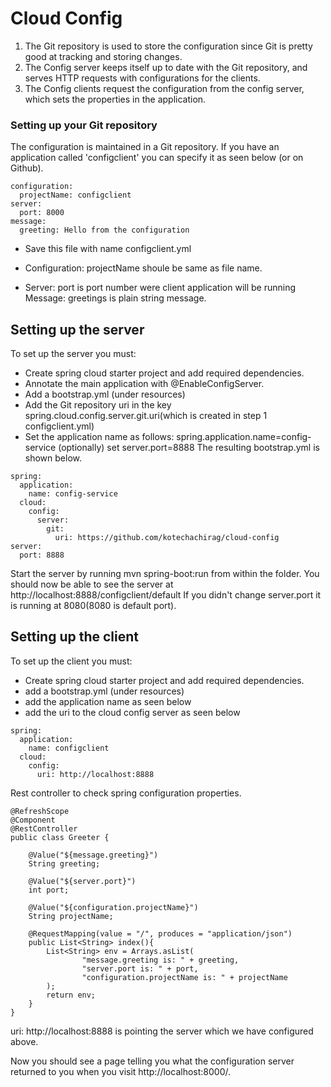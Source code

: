 # Cloud Config

1.	The Git repository is used to store the configuration since Git is pretty good at tracking and storing changes. 
2.	The Config server keeps itself up to date with the Git repository, and serves HTTP requests with configurations for the clients.
3.	The Config clients request the configuration from the config server, which sets the properties in the application.

### Setting up your Git repository

The configuration is maintained in a Git repository. If you have an application called 'configclient' you can specify it as seen below (or on Github). 

```
configuration:  
  projectName: configclient
server:  
  port: 8000
message:  
  greeting: Hello from the configuration
```
* Save this file with name configclient.yml

* Configuration: projectName shoule be same as file name.
 
* Server: port is port number were client application will be running
Message: greetings is plain string message.



## Setting up the server
To set up the server you must:
*	Create spring cloud starter project and add required dependencies.
*	Annotate the main application with @EnableConfigServer.
*	Add a bootstrap.yml (under resources) 
*	Add the Git repository uri in the key spring.cloud.config.server.git.uri(which is created in step 1 configclient.yml)
*	Set the application name as follows: spring.application.name=config-service (optionally) set server.port=8888
The resulting bootstrap.yml is shown below. 
```
spring:  
  application:
    name: config-service
  cloud:
    config:
      server:
        git:
          uri: https://github.com/kotechachirag/cloud-config
server:  
  port: 8888
```

Start the server by running mvn spring-boot:run from within the folder. 
You should now be able to see the server at http://localhost:8888/configclient/default 
If you didn't change server.port it is running at 8080(8080 is default port).


## Setting up the client
To set up the client you must:
*	Create spring cloud starter project and add required dependencies.
*	add a bootstrap.yml (under resources)
*	add the application name as seen below
*	add the uri to the cloud config server as seen below

```
spring:  
  application:
    name: configclient
  cloud:
    config:
      uri: http://localhost:8888
```

Rest controller to check spring configuration properties.
```
@RefreshScope
@Component
@RestController
public class Greeter {

    @Value("${message.greeting}")
    String greeting;

    @Value("${server.port}")
    int port;

    @Value("${configuration.projectName}")
    String projectName;

    @RequestMapping(value = "/", produces = "application/json")
    public List<String> index(){
        List<String> env = Arrays.asList(
                "message.greeting is: " + greeting,
                "server.port is: " + port,
                "configuration.projectName is: " + projectName
        );
        return env;
    }
}
```

uri: http://localhost:8888 is pointing the server which we have configured above.

Now you should see a page telling you what the configuration server returned to you when you visit http://localhost:8000/.


